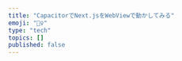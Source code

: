 ```yaml
---
title: "CapacitorでNext.jsをWebViewで動かしてみる"
emoji: "🙆‍♀️"
type: "tech"
topics: []
published: false
---
```


